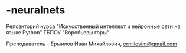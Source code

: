 # -neuralnets
Репозиторий курса "Искусственный интеллект и нейронные сети на языке Python"
ГБПОУ "Воробьевы горы"

Преподаватель - Ермилов Иван Михайлович, ermilovim@gmail.com
